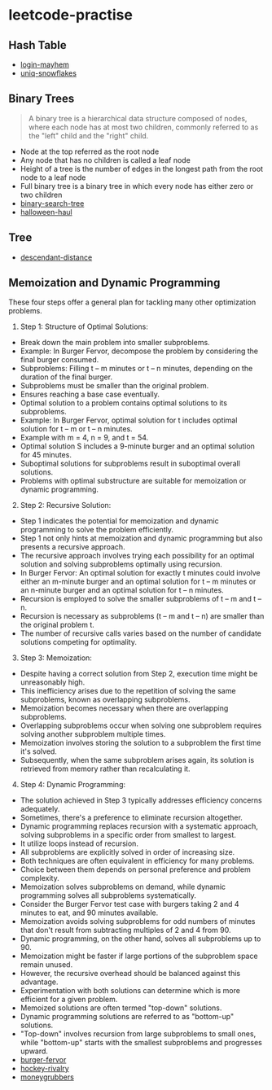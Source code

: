 # leetcode-practise

## Hash Table
- [login-mayhem](https://github.com/TheZero0-ctrl/leetcode-practice/tree/main/login-mayhem)
- [uniq-snowflakes](https://github.com/TheZero0-ctrl/leetcode-practice/tree/main/uniq-snowflakes)

## Binary Trees
> A binary tree is a hierarchical data structure composed of nodes, where each node has at most two children, commonly referred to as the "left" child and the "right" child.
- Node at the top referred as the root node
- Any node that has no children is called a leaf node
- Height of a tree is the number of edges in the longest path from the root node to a leaf node
- Full binary tree is a binary tree in which every node has either zero or two children
- [binary-search-tree](https://github.com/TheZero0-ctrl/leetcode-practice/tree/main/bst)
- [halloween-haul](https://github.com/TheZero0-ctrl/leetcode-practice/tree/main/halloween-haul)

## Tree
- [descendant-distance](https://github.com/TheZero0-ctrl/leetcode-practice/tree/main/descendant-distance)

## Memoization and Dynamic Programming
These four steps offer a general plan for tackling many other optimization problems.
1. Step 1: Structure of Optimal Solutions:
  - Break down the main problem into smaller subproblems.
  - Example: In Burger Fervor, decompose the problem by considering the final burger consumed.
  - Subproblems: Filling t – m minutes or t – n minutes, depending on the duration of the final burger.
  - Subproblems must be smaller than the original problem.
  - Ensures reaching a base case eventually.
  - Optimal solution to a problem contains optimal solutions to its subproblems.
  - Example: In Burger Fervor, optimal solution for t includes optimal solution for t – m or t – n minutes.
  - Example with m = 4, n = 9, and t = 54.
  - Optimal solution S includes a 9-minute burger and an optimal solution for 45 minutes.
  - Suboptimal solutions for subproblems result in suboptimal overall solutions.
  - Problems with optimal substructure are suitable for memoization or dynamic programming.
2. Step 2: Recursive Solution:
  - Step 1 indicates the potential for memoization and dynamic programming to solve the problem efficiently.
  - Step 1 not only hints at memoization and dynamic programming but also presents a recursive approach.
  - The recursive approach involves trying each possibility for an optimal solution and solving subproblems optimally
    using recursion.
  - In Burger Fervor: An optimal solution for exactly t minutes could involve either an m-minute burger and
    an optimal solution for t – m minutes or an n-minute burger and an optimal solution for t – n minutes.
  - Recursion is employed to solve the smaller subproblems of t – m and t – n.
  - Recursion is necessary as subproblems (t – m and t – n) are smaller than the original problem t.
  - The number of recursive calls varies based on the number of candidate solutions competing for optimality.
3. Step 3: Memoization:
  - Despite having a correct solution from Step 2, execution time might be unreasonably high.
  - This inefficiency arises due to the repetition of solving the same subproblems, known as overlapping subproblems.
  - Memoization becomes necessary when there are overlapping subproblems.
  - Overlapping subproblems occur when solving one subproblem requires solving another subproblem multiple times.
  - Memoization involves storing the solution to a subproblem the first time it's solved.
  - Subsequently, when the same subproblem arises again, its solution is retrieved from memory rather than recalculating it.
4. Step 4: Dynamic Programming:
  - The solution achieved in Step 3 typically addresses efficiency concerns adequately.
  - Sometimes, there's a preference to eliminate recursion altogether.
  - Dynamic programming replaces recursion with a systematic approach, solving subproblems in a specific order from
    smallest to largest.
  - It utilize loops instead of recursion.
  - All subproblems are explicitly solved in order of increasing size.
  - Both techniques are often equivalent in efficiency for many problems.
  - Choice between them depends on personal preference and problem complexity.
  - Memoization solves subproblems on demand, while dynamic programming solves all subproblems systematically.
  - Consider the Burger Fervor test case with burgers taking 2 and 4 minutes to eat, and 90 minutes available.
  - Memoization avoids solving subproblems for odd numbers of minutes that don't result from subtracting multiples of 2
    and 4 from 90.
  - Dynamic programming, on the other hand, solves all subproblems up to 90.
  - Memoization might be faster if large portions of the subproblem space remain unused.
  - However, the recursive overhead should be balanced against this advantage.
  - Experimentation with both solutions can determine which is more efficient for a given problem.
  - Memoized solutions are often termed "top-down" solutions.
  - Dynamic programming solutions are referred to as "bottom-up" solutions.
  - "Top-down" involves recursion from large subproblems to small ones, while "bottom-up" starts with the smallest
    subproblems and progresses upward.
- [burger-fervor](https://github.com/TheZero0-ctrl/leetcode-practice/tree/main/burger-fervor)
- [hockey-rivalry](https://github.com/TheZero0-ctrl/leetcode-practice/tree/main/hockey-rivalry)
- [moneygrubbers](https://github.com/TheZero0-ctrl/leetcode-practice/tree/main/moneygrubbers)

